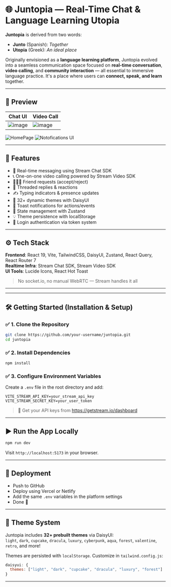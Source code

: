 # 🌐 Juntopia — Real-Time Chat & Language Learning Utopia

**Juntopia** is derived from two words:  
- **Junto** (Spanish): *Together*  
- **Utopia** (Greek): *An ideal place*  

Originally envisioned as a **language learning platform**, Juntopia evolved into a seamless communication space focused on **real-time conversation**, **video calling**, and **community interaction** — all essential to immersive language practice. It's a place where users can **connect, speak, and learn** together.

---

## 📸 Preview


| Chat UI | Video Call |
|--------|-------------|
| ![image](https://github.com/user-attachments/assets/33fab950-0db9-44b0-8fa5-a0ce5f8330ca) | ![image](https://github.com/user-attachments/assets/6ff09fad-56d4-4a35-ae38-3a6b6ee95879) |


![HomePage](https://github.com/user-attachments/assets/ca0596bd-f491-44c8-ac96-fbd730a89e23)
![Notofications UI](https://github.com/user-attachments/assets/0f457e38-b3c9-4a53-b47d-17cd4f94bd28)

---


## 🚀 Features

- 💬 Real-time messaging using Stream Chat SDK
- 📞 One-on-one video calling powered by Stream Video SDK
- 🧑‍🤝‍🧑 Friend requests (accept/reject)
- 🔁 Threaded replies & reactions
- ✍️ Typing indicators & presence updates
- 🎨 32+ dynamic themes with DaisyUI
- 🔔 Toast notifications for actions/events
- 🧠 State management with Zustand
- 💡 Theme persistence with localStorage
- 🔐 Login authentication via token system

---

## ⚙️ Tech Stack

**Frontend**: React 19, Vite, TailwindCSS, DaisyUI, Zustand, React Query, React Router 7  
**Realtime Infra**: Stream Chat SDK, Stream Video SDK  
**UI Tools**: Lucide Icons, React Hot Toast

> No socket.io, no manual WebRTC — Stream handles it all

---


---

## 🛠️ Getting Started (Installation & Setup)

### ✅ 1. Clone the Repository

```bash
git clone https://github.com/your-username/juntopia.git
cd juntopia
```

### ✅ 2. Install Dependencies

```bash
npm install
```

### ✅ 3. Configure Environment Variables

Create a `.env` file in the root directory and add:

```env
VITE_STREAM_API_KEY=your_stream_api_key
VITE_STREAM_SECRET_KEY=your_user_token
```

> 🔐 Get your API keys from https://getstream.io/dashboard

---

## ▶️ Run the App Locally

```bash
npm run dev
```

Visit `http://localhost:5173` in your browser.

---

## 🚀 Deployment

- Push to GitHub
- Deploy using Vercel or Netlify
- Add the same `.env` variables in the platform settings
- Done 🎉

---

## 🌈 Theme System

Juntopia includes **32+ prebuilt themes** via DaisyUI:  
`light`, `dark`, `cupcake`, `dracula`, `luxury`, `cyberpunk`, `aqua`, `forest`, `valentine`, `retro`, and more!

Themes are persisted with `localStorage`. Customize in `tailwind.config.js`:

```js
daisyui: {
  themes: ["light", "dark", "cupcake", "dracula", "luxury", "forest"]
}
```

---




